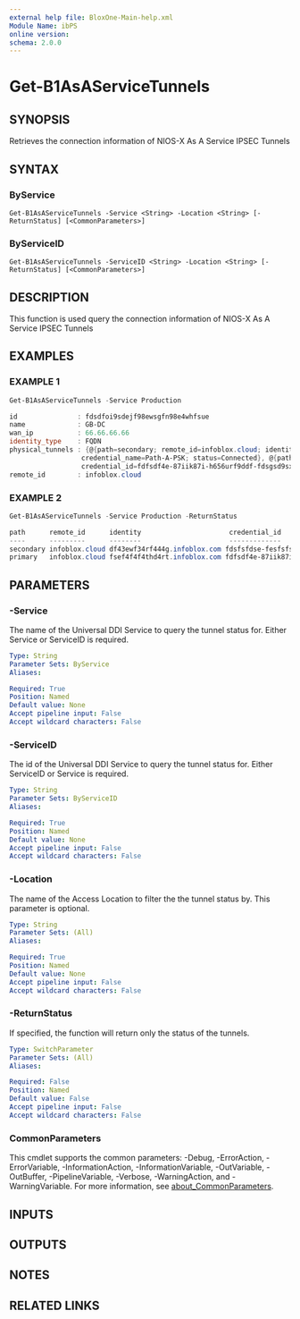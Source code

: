 ```yaml
---
external help file: BloxOne-Main-help.xml
Module Name: ibPS
online version:
schema: 2.0.0
---
```


# Get-B1AsAServiceTunnels

## SYNOPSIS
Retrieves the connection information of NIOS-X As A Service IPSEC Tunnels

## SYNTAX

### ByService
```
Get-B1AsAServiceTunnels -Service <String> -Location <String> [-ReturnStatus] [<CommonParameters>]
```

### ByServiceID
```
Get-B1AsAServiceTunnels -ServiceID <String> -Location <String> [-ReturnStatus] [<CommonParameters>]
```

## DESCRIPTION
This function is used query the connection information of NIOS-X As A Service IPSEC Tunnels

## EXAMPLES

### EXAMPLE 1
```powershell
Get-B1AsAServiceTunnels -Service Production

id               : fdsdfoi9sdejf98ewsgfn98e4whfsue
name             : GB-DC
wan_ip           : 66.66.66.66
identity_type    : FQDN
physical_tunnels : {@{path=secondary; remote_id=infoblox.cloud; identity=df43ewf34rf444g.infoblox.com; credential_id=fdsfsfdse-fesfsfs-seffe43gf45-g444gg4g4; 
                  credential_name=Path-A-PSK; status=Connected}, @{path=primary; remote_id=infoblox.cloud; identity=fsef4f4f4thd4rt.infoblox.com; 
                  credential_id=fdfsdf4e-87iik87i-h656urf9ddf-fdsgsd9sx; credential_name=Path-B-PSK; status=Connected}}
remote_id        : infoblox.cloud
```

### EXAMPLE 2
```powershell
Get-B1AsAServiceTunnels -Service Production -ReturnStatus

path      remote_id      identity                      credential_id                        credential_name      status
----      ---------      --------                      -------------                        ---------------      ------
secondary infoblox.cloud df43ewf34rf444g.infoblox.com fdsfsfdse-fesfsfs-seffe43gf45-g444gg4g4 Path-A-PSK         Connected
primary   infoblox.cloud fsef4f4f4thd4rt.infoblox.com fdfsdf4e-87iik87i-h656urf9ddf-fdsgsd9sx Path-B-PSK         Connected
```

## PARAMETERS

### -Service
The name of the Universal DDI Service to query the tunnel status for.
Either Service or ServiceID is required.

```yaml
Type: String
Parameter Sets: ByService
Aliases:

Required: True
Position: Named
Default value: None
Accept pipeline input: False
Accept wildcard characters: False
```

### -ServiceID
The id of the Universal DDI Service to query the tunnel status for.
Either ServiceID or Service is required.

```yaml
Type: String
Parameter Sets: ByServiceID
Aliases:

Required: True
Position: Named
Default value: None
Accept pipeline input: False
Accept wildcard characters: False
```

### -Location
The name of the Access Location to filter the the tunnel status by.
This parameter is optional.

```yaml
Type: String
Parameter Sets: (All)
Aliases:

Required: True
Position: Named
Default value: None
Accept pipeline input: False
Accept wildcard characters: False
```

### -ReturnStatus
If specified, the function will return only the status of the tunnels.

```yaml
Type: SwitchParameter
Parameter Sets: (All)
Aliases:

Required: False
Position: Named
Default value: False
Accept pipeline input: False
Accept wildcard characters: False
```

### CommonParameters
This cmdlet supports the common parameters: -Debug, -ErrorAction, -ErrorVariable, -InformationAction, -InformationVariable, -OutVariable, -OutBuffer, -PipelineVariable, -Verbose, -WarningAction, and -WarningVariable. For more information, see [about_CommonParameters](http://go.microsoft.com/fwlink/?LinkID=113216).

## INPUTS

## OUTPUTS

## NOTES

## RELATED LINKS
